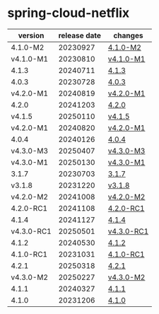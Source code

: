 # spring-cloud-netflix	


|version|release date|changes|
|---|---|---|
|4.1.0-M2|20230927|[4.1.0-M2](./4.1.0-M2-20230927.md)|
|v4.1.0-M1|20230810|[v4.1.0-M1](./v4.1.0-M1-20230810.md)|
|4.1.3|20240711|[4.1.3](./4.1.3-20240711.md)|
|4.0.3|20230728|[4.0.3](./4.0.3-20230728.md)|
|v4.2.0-M1|20240819|[v4.2.0-M1](./v4.2.0-M1-20240819.md)|
|4.2.0|20241203|[4.2.0](./4.2.0-20241203.md)|
|v4.1.5|20250110|[v4.1.5](./v4.1.5-20250110.md)|
|v4.2.0-M1|20240820|[v4.2.0-M1](./v4.2.0-M1-20240820.md)|
|4.0.4|20240126|[4.0.4](./4.0.4-20240126.md)|
|v4.3.0-M3|20250407|[v4.3.0-M3](./v4.3.0-M3-20250407.md)|
|v4.3.0-M1|20250130|[v4.3.0-M1](./v4.3.0-M1-20250130.md)|
|3.1.7|20230703|[3.1.7](./3.1.7-20230703.md)|
|v3.1.8|20231220|[v3.1.8](./v3.1.8-20231220.md)|
|v4.2.0-M2|20241008|[v4.2.0-M2](./v4.2.0-M2-20241008.md)|
|4.2.0-RC1|20241108|[4.2.0-RC1](./4.2.0-RC1-20241108.md)|
|4.1.4|20241127|[4.1.4](./4.1.4-20241127.md)|
|v4.3.0-RC1|20250501|[v4.3.0-RC1](./v4.3.0-RC1-20250501.md)|
|4.1.2|20240530|[4.1.2](./4.1.2-20240530.md)|
|4.1.0-RC1|20231031|[4.1.0-RC1](./4.1.0-RC1-20231031.md)|
|4.2.1|20250318|[4.2.1](./4.2.1-20250318.md)|
|v4.3.0-M2|20250227|[v4.3.0-M2](./v4.3.0-M2-20250227.md)|
|4.1.1|20240327|[4.1.1](./4.1.1-20240327.md)|
|4.1.0|20231206|[4.1.0](./4.1.0-20231206.md)|
